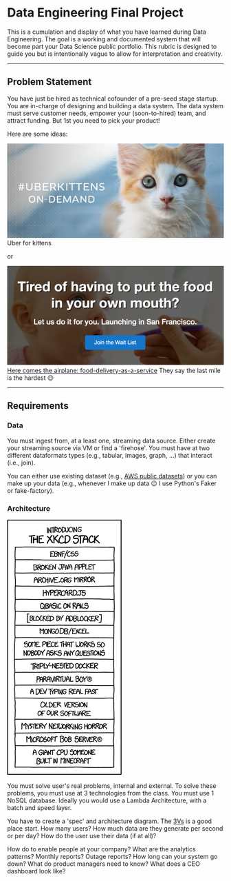 Data Engineering Final Project
===

This is a cumulation and display of what you have learned during Data Engineering. The goal is a working and documented system that will become part your Data Science public portfolio. This rubric is designed to guide you but is intentionally vague to allow for interpretation and creativity.

---
Problem Statement
---

You have just be hired as technical cofounder of a pre-seed stage startup. You are in-charge of designing and building a data system. The data system must serve customer needs, empower your (soon-to-hired) team, and attract funding. But 1st you need to pick your product!

Here are some ideas:

![](images/kittens.jpg) <br>
Uber for kittens <br>

or 

![](images/airplane.jpg) <br>
[Here comes the airplane: food-delivery-as-a-service](https://www.herecomestheairplane.co/) They say the last mile is the hardest 😉

---
Requirements
---

### Data

You must ingest from, at a least one, streaming data source. Either create your streaming source via VM or find a 'firehose'. You must have at two different dataformats types (e.g., tabular, images, graph, ...) that interact (i.e., join).

You can either use existing dataset (e.g., [AWS public datasets](https://aws.amazon.com/public-data-sets/)) or you can make up your data (e.g., whenever I make up data 😉 I use Python's Faker or fake-factory).

### Architecture

![](images/xkcd_stack.png)

You must solve user's real problems, internal and external. To solve these problems, you must use at 3 technologies from the class. You must use 1 NoSQL database. Ideally you would use a Lambda Architecture, with a batch and speed layer.

You have to create a 'spec' and architecture diagram. The [3Vs](http://www.datasciencecentral.com/forum/topics/the-3vs-that-define-big-data) is a good place start. How many users? How much data are they generate per second or per day? How do the user use their data (if at all)?

How do to enable people at your company? What are the analytics patterns? Monthly reports? Outage reports? How long can your system go down? What do product managers need to know? What does a CEO dashboard look like?

